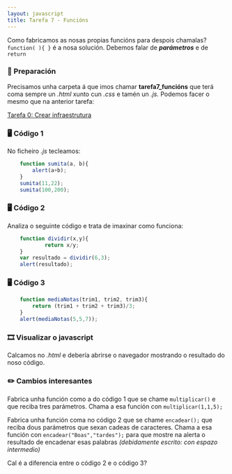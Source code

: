 ```yaml
---
layout: javascript
title: Tarefa 7 - Funcións
---
```

Como fabricamos as nosas propias funcións para despois chamalas? `function( ){ }` é a nosa solución. Debemos falar de ***parámetros*** e de `return`

### 🧺 Preparación

Precisamos unha carpeta á que imos chamar **tarefa7_funcións** que terá coma sempre un *.html* xunto cun *.css* e tamén un *.js.* Podemos facer o mesmo que na anterior tarefa:

[ Tarefa 0: Crear infraestrutura](../t0)

### 🖥 Código 1

No ficheiro *.js* tecleamos:
```js
    function sumita(a, b){
        alert(a+b);
    }
    sumita(11,22);
    sumita(100,200);  
```

### 🖥 Código 2

Analiza o  seguinte código e trata de imaxinar como funciona:

```js
    function dividir(x,y){
    		return x/y;
    }
    var resultado = dividir(6,3);
    alert(resultado);
```

### 🖥 Código 3

```js	
    function mediaNotas(trim1, trim2, trim3){
    	return (trim1 + trim2 + trim3)/3;
    }
    alert(mediaNotas(5,5,7));
```

### 🎞 Visualizar o javascript

Calcamos no *.html* e debería abrirse o navegador mostrando o resultado do noso código.

### ✏️ Cambios interesantes

Fabrica unha función como a do código 1 que se chame `multiplicar()` e que reciba tres parámetros. Chama  a esa función con `multiplicar(1,1,5);`

Fabrica unha función coma no código 2 que se chame `encadear();` que reciba dous parámetros que sexan cadeas de caracteres. Chama a esa función con `encadear("Boas","tardes");` para que mostre na alerta o resultado de encadenar esas palabras *(debidamente escrito: con espazo intermedio)* 

Cal é a diferencia entre o código 2 e o código 3?